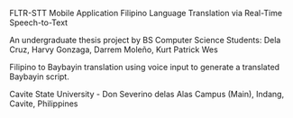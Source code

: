 FLTR-STT Mobile Application
Filipino Language Translation via Real-Time Speech-to-Text

An undergraduate thesis project by BS Computer Science Students:
Dela Cruz, Harvy 
Gonzaga, Darrem 
Moleño, Kurt Patrick Wes

Filipino to Baybayin translation using voice input to generate a translated Baybayin script.


Cavite State University - Don Severino delas Alas Campus (Main), Indang, Cavite, Philippines
